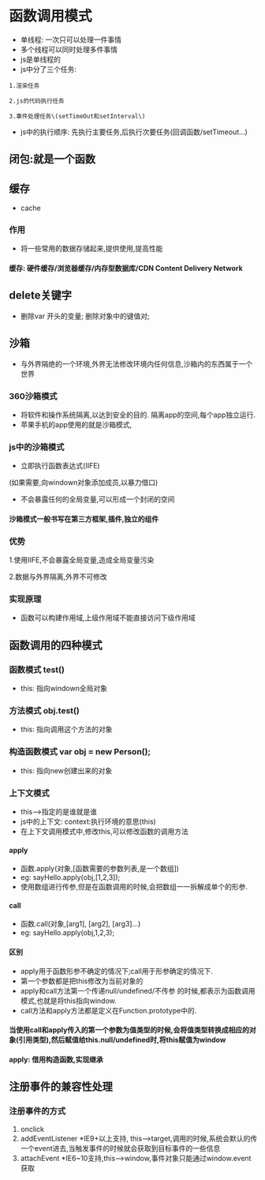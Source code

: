 # 函数调用模式

* 单线程: 一次只可以处理一件事情
* 多个线程可以同时处理多件事情
* js是单线程的
* js中分了三个任务:

```text
1.渲染任务

2.js的代码执行任务

3.事件处理任务\(setTimeOut和setInterval\)
```

* js中的执行顺序: 先执行主要任务,后执行次要任务\(回调函数\/setTimeout...\)

## 闭包:就是一个函数

## 缓存

* cache

### 作用

* 将一些常用的数据存储起来,提供使用,提高性能

#### 缓存: 硬件缓存\/浏览器缓存\/内存型数据库\/CDN  Content Delivery Network

## delete关键字

* 删除var 开头的变量; 删除对象中的键值对;

## 沙箱

* 与外界隔绝的一个环境,外界无法修改环境内任何信息,沙箱内的东西属于一个世界

### 360沙箱模式

* 将软件和操作系统隔离,以达到安全的目的. 隔离app的空间,每个app独立运行.
* 苹果手机的app使用的就是沙箱模式,

### js中的沙箱模式

* 立即执行函数表达式\(IIFE\)

\(如果需要,向windown对象添加成员,以暴力借口\)

* 不会暴露任何的全局变量,可以形成一个封闭的空间

#### 沙箱模式一般书写在第三方框架,插件,独立的组件

### 优势

1.使用IIFE,不会暴露全局变量,造成全局变量污染

2.数据与外界隔离,外界不可修改

### 实现原理

* 函数可以构建作用域,上级作用域不能直接访问下级作用域

## 函数调用的四种模式

### 函数模式  test\(\)

* this: 指向windown全局对象

### 方法模式  obj.test\(\)

* this: 指向调用这个方法的对象

### 构造函数模式  var obj = new Person\(\);

* this: 指向new创建出来的对象

### 上下文模式

* this--&gt;指定的是谁就是谁
* js中的上下文: context:执行环境的意思\(this\)
* 在上下文调用模式中,修改this,可以修改函数的调用方法

#### apply

* 函数.apply\(对象,\[函数需要的参数列表,是一个数组\]\)
* eg: sayHello.apply\(obj,\[1,2,3\]\);
* 使用数组进行传参,但是在函数调用的时候,会把数组一一拆解成单个的形参.

#### call

* 函数.call\(对象,\[arg1\], \[arg2\], \[arg3\]...\)
* eg: sayHello.apply\(obj,1,2,3\);

#### 区别

* apply用于函数形参不确定的情况下;call用于形参确定的情况下.
* 第一个参数都是把this修改为当前对象的
* apply和call方法第一个传递null\/undefined\/不传参 的时候,都表示为函数调用模式,也就是将this指向window.
* call方法和apply方法都是定义在Function.prototype中的.

#### 当使用call和apply传入的第一个参数为值类型的时候,会将值类型转换成相应的对象\(引用类型\),然后赋值给this.null/undefined时,将this赋值为window

#### apply: 借用构造函数,实现继承

## 注册事件的兼容性处理

### 注册事件的方式

1. onclick
2. addEventListener \*IE9+以上支持, this--&gt;target,调用的时候,系统会默认的传一个event进去,当触发事件的时候就会获取到目标事件的一些信息
3. attachEvent \*IE6~10支持,this--&gt;window,事件对象只能通过window.event获取

